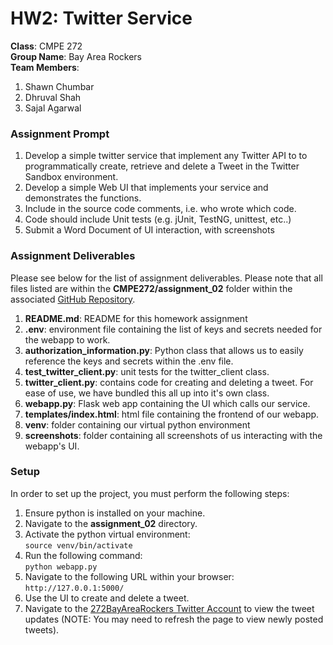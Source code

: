 # HW2: Twitter Service
**Class**: CMPE 272   
**Group Name**: Bay Area Rockers   
**Team Members**:  
1. Shawn Chumbar 
2. Dhruval Shah
3. Sajal Agarwal

### Assignment Prompt
1. Develop a simple twitter service that implement any Twitter API to to programmatically create, retrieve and delete a Tweet in the Twitter Sandbox environment.   
2. Develop a simple Web UI that implements your service and demonstrates the functions.   
3. Include in the source code comments, i.e. who wrote which code.
4. Code should include Unit tests (e.g. jUnit, TestNG, unittest, etc..)
5. Submit a Word Document of UI interaction, with screenshots


### Assignment Deliverables
Please see below for the list of assignment deliverables. Please note that all files listed are within the **CMPE272/assignment_02** folder within the associated [GitHub Repository](https://github.com/schumbar/CMPE272/blob/main/assignment_02).

1. **README.md**: README for this homework assignment
2. **.env**: environment file containing the list of keys and secrets needed for the webapp to work.
3. **authorization_information.py**: Python class that allows us to easily reference the keys and secrets within the .env file.
4. **test_twitter_client.py**: unit tests for the twitter_client class.
5. **twitter_client.py**: contains code for creating and deleting a tweet. For ease of use, we have bundled this all up into it's own class. 
6. **webapp.py**: Flask web app containing the UI which calls our service.
7. **templates/index.html**: html file containing the frontend of our webapp.
8. **venv**: folder containing our virtual python environment
9. **screenshots**: folder containing all screenshots of us interacting with the webapp's UI.

### Setup
In order to set up the project, you must perform the following steps:
1. Ensure python is installed on your machine. 
2. Navigate to the **assignment_02** directory.
3. Activate the python virtual environment:   
```source venv/bin/activate```
4. Run the following command:  
```python webapp.py```
5. Navigate to the following URL within your browser:  
```http://127.0.0.1:5000/``` 
6. Use the UI to create and delete a tweet.
7. Navigate to the [272BayAreaRockers Twitter Account](https://twitter.com/CMPE272BAR) to view the tweet updates (NOTE: You may need to refresh the page to view newly posted tweets).